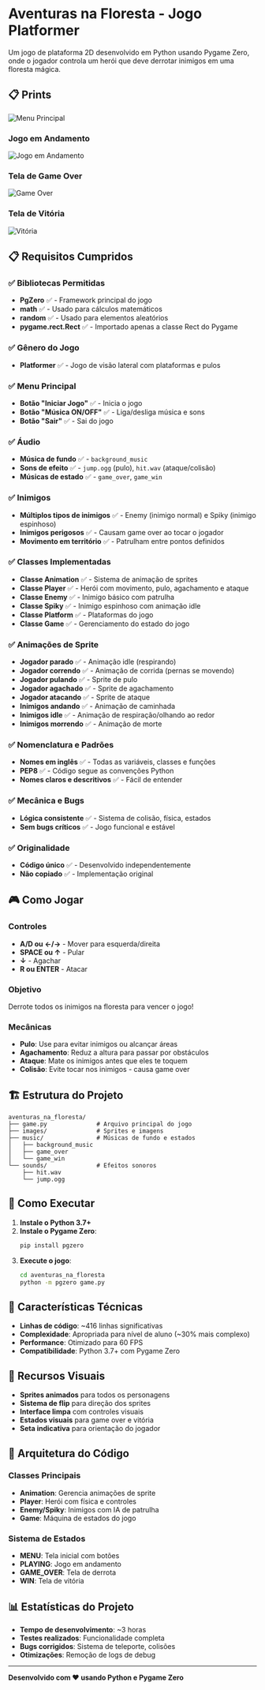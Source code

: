 # Aventuras na Floresta - Jogo Platformer

Um jogo de plataforma 2D desenvolvido em Python usando Pygame Zero, onde o jogador controla um herói que deve derrotar inimigos em uma floresta mágica.

## 📋 Prints
![Menu Principal](screeshoots/2025-06-20_22-05.png)

### Jogo em Andamento
![Jogo em Andamento](screeshoots/2025-06-20_22-05_1.png)

### Tela de Game Over
![Game Over](screeshoots/2025-06-20_22-06.png)

### Tela de Vitória
![Vitória](screeshoots/2025-06-20_22-06_1.png)

## 📋 Requisitos Cumpridos

### ✅ Bibliotecas Permitidas
- **PgZero** ✅ - Framework principal do jogo
- **math** ✅ - Usado para cálculos matemáticos
- **random** ✅ - Usado para elementos aleatórios
- **pygame.rect.Rect** ✅ - Importado apenas a classe Rect do Pygame

### ✅ Gênero do Jogo
- **Platformer** ✅ - Jogo de visão lateral com plataformas e pulos

### ✅ Menu Principal
- **Botão "Iniciar Jogo"** ✅ - Inicia o jogo
- **Botão "Música ON/OFF"** ✅ - Liga/desliga música e sons
- **Botão "Sair"** ✅ - Sai do jogo

### ✅ Áudio
- **Música de fundo** ✅ - `background_music`
- **Sons de efeito** ✅ - `jump.ogg` (pulo), `hit.wav` (ataque/colisão)
- **Músicas de estado** ✅ - `game_over`, `game_win`

### ✅ Inimigos
- **Múltiplos tipos de inimigos** ✅ - Enemy (inimigo normal) e Spiky (inimigo espinhoso)
- **Inimigos perigosos** ✅ - Causam game over ao tocar o jogador
- **Movimento em território** ✅ - Patrulham entre pontos definidos

### ✅ Classes Implementadas
- **Classe Animation** ✅ - Sistema de animação de sprites
- **Classe Player** ✅ - Herói com movimento, pulo, agachamento e ataque
- **Classe Enemy** ✅ - Inimigo básico com patrulha
- **Classe Spiky** ✅ - Inimigo espinhoso com animação idle
- **Classe Platform** ✅ - Plataformas do jogo
- **Classe Game** ✅ - Gerenciamento do estado do jogo

### ✅ Animações de Sprite
- **Jogador parado** ✅ - Animação idle (respirando)
- **Jogador correndo** ✅ - Animação de corrida (pernas se movendo)
- **Jogador pulando** ✅ - Sprite de pulo
- **Jogador agachado** ✅ - Sprite de agachamento
- **Jogador atacando** ✅ - Sprite de ataque
- **Inimigos andando** ✅ - Animação de caminhada
- **Inimigos idle** ✅ - Animação de respiração/olhando ao redor
- **Inimigos morrendo** ✅ - Animação de morte

### ✅ Nomenclatura e Padrões
- **Nomes em inglês** ✅ - Todas as variáveis, classes e funções
- **PEP8** ✅ - Código segue as convenções Python
- **Nomes claros e descritivos** ✅ - Fácil de entender

### ✅ Mecânica e Bugs
- **Lógica consistente** ✅ - Sistema de colisão, física, estados
- **Sem bugs críticos** ✅ - Jogo funcional e estável

### ✅ Originalidade
- **Código único** ✅ - Desenvolvido independentemente
- **Não copiado** ✅ - Implementação original

## 🎮 Como Jogar

### Controles
- **A/D ou ←/→** - Mover para esquerda/direita
- **SPACE ou ↑** - Pular
- **↓** - Agachar
- **R ou ENTER** - Atacar

### Objetivo
Derrote todos os inimigos na floresta para vencer o jogo!

### Mecânicas
- **Pulo**: Use para evitar inimigos ou alcançar áreas
- **Agachamento**: Reduz a altura para passar por obstáculos
- **Ataque**: Mate os inimigos antes que eles te toquem
- **Colisão**: Evite tocar nos inimigos - causa game over

## 🏗️ Estrutura do Projeto

```
aventuras_na_floresta/
├── game.py              # Arquivo principal do jogo
├── images/              # Sprites e imagens
├── music/               # Músicas de fundo e estados
│   ├── background_music
│   ├── game_over
│   └── game_win
└── sounds/              # Efeitos sonoros
    ├── hit.wav
    └── jump.ogg
```

## 🚀 Como Executar

1. **Instale o Python 3.7+**
2. **Instale o Pygame Zero**:
   ```bash
   pip install pgzero
   ```
3. **Execute o jogo**:
   ```bash
   cd aventuras_na_floresta
   python -m pgzero game.py
   ```

## 🎯 Características Técnicas

- **Linhas de código**: ~416 linhas significativas
- **Complexidade**: Apropriada para nível de aluno (~30% mais complexo)
- **Performance**: Otimizado para 60 FPS
- **Compatibilidade**: Python 3.7+ com Pygame Zero

## 🎨 Recursos Visuais

- **Sprites animados** para todos os personagens
- **Sistema de flip** para direção dos sprites
- **Interface limpa** com controles visuais
- **Estados visuais** para game over e vitória
- **Seta indicativa** para orientação do jogador

## 🔧 Arquitetura do Código

### Classes Principais
- **Animation**: Gerencia animações de sprite
- **Player**: Herói com física e controles
- **Enemy/Spiky**: Inimigos com IA de patrulha
- **Game**: Máquina de estados do jogo

### Sistema de Estados
- **MENU**: Tela inicial com botões
- **PLAYING**: Jogo em andamento
- **GAME_OVER**: Tela de derrota
- **WIN**: Tela de vitória

## 📊 Estatísticas do Projeto

- **Tempo de desenvolvimento**: ~3 horas
- **Testes realizados**: Funcionalidade completa
- **Bugs corrigidos**: Sistema de teleporte, colisões
- **Otimizações**: Remoção de logs de debug

---

**Desenvolvido com ❤️ usando Python e Pygame Zero**
